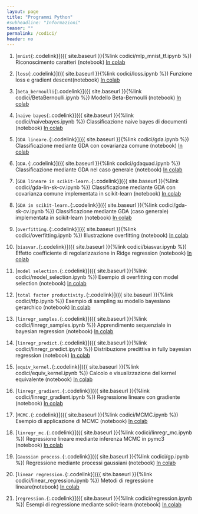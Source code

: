 ```yaml
---
layout: page
title: "Programmi Python"
#subheadline: "Informazioni"
teaser: ""
permalink: /codici/
header: no
---
```


1. [`mnist`{:.codelink}]({{ site.baseurl }}{%link codici/mlp_mnist_tf.ipynb %}) Riconoscimento caratteri (notebook) [In colab](https://colab.research.google.com/github/tvml/ml2021/blob/main/codici/mlp_mnist_tf.ipynb)

1. [`loss`{:.codelink}]({{ site.baseurl }}{%link codici/loss.ipynb %}) Funzione loss e gradient descent(notebook) [In colab](https://colab.research.google.com/github/tvml/ml2021/blob/main/codici/loss.ipynb)

1. [`beta_bernoulli`{:.codelink}]({{ site.baseurl }}{%link codici/BetaBernoulli.ipynb %}) Modello Beta-Bernoulli (notebook) [In colab](https://colab.research.google.com/github/tvml/ml2021/blob/main/codici/BetaBernoulli.ipynb)

1. [`naive bayes`{:.codelink}]({{ site.baseurl }}{%link codici/naivebayes.ipynb %}) Classificazione naive bayes di documenti (notebook) [In colab](https://colab.research.google.com/github/tvml/ml2021/blob/main/codici/naivebayes.ipynb)

1. [`GDA lineare.`{:.codelink}]({{ site.baseurl }}{%link codici/gda.ipynb %}) Classificazione mediante GDA con covarianza comune (notebook) [In colab](https://colab.research.google.com/github/tvml/ml2021/blob/main/codici/gda.ipynb)

1. [`GDA.`{:.codelink}]({{ site.baseurl }}{%link codici/gdaquad.ipynb %}) Classificazione mediante GDA nel caso generale (notebook) [In colab](https://colab.research.google.com/github/tvml/ml2021/blob/main/codici/gdaquad.ipynb)

1. [`GDA lineare in scikit-learn.`{:.codelink}]({{ site.baseurl }}{%link codici/gda-lin-sk-cv.ipynb %}) Classificazione mediante GDA con covarianza comune implementata in scikit-learn (notebook) [In colab](https://colab.research.google.com/github/tvml/ml2021/blob/main/codici/gda-lin-sk-cv.ipynb)

1. [`GDA in scikit-learn.`{:.codelink}]({{ site.baseurl }}{%link codici/gda-sk-cv.ipynb %}) Classificazione mediante GDA (caso generale) implementata in scikit-learn (notebook) [In colab](https://colab.research.google.com/github/tvml/ml2021/blob/main/codici/gda-sk-cv.ipynb)

1. [`overfitting.`{:.codelink}]({{ site.baseurl }}{%link codici/overfitting.ipynb %}) Illustrazione overfitting (notebook) [In colab](https://colab.research.google.com/github/tvml/ml2021/blob/main/codici/overfitting.ipynb)

1. [`biasvar.`{:.codelink}]({{ site.baseurl }}{%link codici/biasvar.ipynb %}) Effetto coefficiente di regolarizzazione in Ridge regression (notebook) [In colab](https://colab.research.google.com/github/tvml/ml2021/blob/main/codici/biasvar.ipynb)

1. [`model selection.`{:.codelink}]({{ site.baseurl }}{%link codici/model_selection.ipynb %}) Esempio di overfitting con model selection (notebook) [In colab](https://colab.research.google.com/github/tvml/ml2021/blob/main/codici/model_selection.ipynb)

1. [`total factor productivity.`{:.codelink}]({{ site.baseurl }}{%link codici/tfp.ipynb %}) Esempio di sampling su modello bayesiano gerarchico (notebook) [In colab](https://colab.research.google.com/github/tvml/ml2021/blob/main/codici/tfp.ipynb)

1. [`linregr_samples.`{:.codelink}]({{ site.baseurl }}{%link codici/linregr_samples.ipynb %}) Apprendimento sequenziale in bayesian regression (notebook) [In colab](https://nbviewer.jupyter.org/github/tvml/ml2021/blob/master/codici/linregr_samples.ipynb)

1. [`linregr_predict.`{:.codelink}]({{ site.baseurl }}{%link codici/linregr_predict.ipynb %}) Distribuzione predittiva in fully bayesian regression (notebook) [In colab](https://nbviewer.jupyter.org/github/tvml/ml2021/blob/master/codici/linregr_predict.ipynb)

1. [`equiv_kernel.`{:.codelink}]({{ site.baseurl }}{%link codici/equiv_kernel.ipynb %}) Calcolo e visualizzazione del kernel equivalente (notebook) [In colab](https://nbviewer.jupyter.org/github/tvml/ml2021/blob/master/codici/equiv_kernel.ipynb)

1. [`linregr_gradient.`{:.codelink}]({{ site.baseurl }}{%link codici/linregr_gradient.ipynb %}) Regressione lineare con gradiente (notebook) [In colab](https://nbviewer.jupyter.org/github/tvml/ml2021/blob/master/codici/linregr_gradient.ipynb)

1. [`MCMC.`{:.codelink}]({{ site.baseurl }}{%link codici/MCMC.ipynb %}) Esempio di applicazione di MCMC (notebook) [In colab](https://nbviewer.jupyter.org/github/tvml/ml2021/blob/master/codici/MCMC.ipynb)

1. [`linregr_mc.`{:.codelink}]({{ site.baseurl }}{%link codici/linregr_mc.ipynb %}) Regressione lineare mediante inferenza MCMC in pymc3 (notebook) [In colab](https://nbviewer.jupyter.org/github/tvml/ml2021/blob/master/codici/linregr_mc.ipynb)

1. [`Gaussian process.`{:.codelink}]({{ site.baseurl }}{%link codici/gp.ipynb %}) Regressione mediante processi gaussiani (notebook) [In colab](https://nbviewer.jupyter.org/github/tvml/ml2021/blob/master/codici/gp.ipynb)

1. [`linear regression.`{:.codelink}]({{ site.baseurl }}{%link codici/linear_regression.ipynb %}) Metodi di regressione lineare(notebook) [In colab](https://nbviewer.jupyter.org/github/tvml/ml2021/blob/master/codici/linear_regression.ipynb)

1. [`regression.`{:.codelink}]({{ site.baseurl }}{%link codici/regression.ipynb %}) Esempi di regressione mediante scikit-learn (notebook) [In colab](https://nbviewer.jupyter.org/github/tvml/ml2021/blob/master/codici/regression.ipynb)